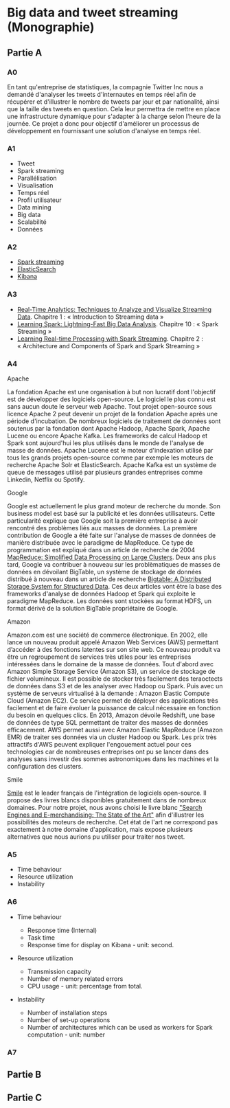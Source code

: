 Big data and tweet streaming (Monographie)
===

## Partie A

### A0

En tant qu'entreprise de statistiques, la compagnie Twitter Inc nous a demandé d'analyser les tweets d'internautes en temps réel afin de récupérer et d'illustrer le nombre de tweets par jour et par nationalité, ainsi que la taille des tweets en question. Cela leur permettra de mettre en place une infrastructure dynamique pour s'adapter à la charge selon l'heure de la journée. Ce projet a donc pour objectif d'améliorer un processus de développement en fournissant une solution d'analyse en temps réel.

### A1

* Tweet
* Spark streaming
* Parallélisation
* Visualisation
* Temps réel
* Profil utilisateur
* Data mining
* Big data
* Scalabilité
* Données


### A2

* [Spark streaming](http://spark.apache.org/streaming/)
* [ElasticSearch](https://www.elastic.co/products/elasticsearch)
* [Kibana](https://www.elastic.co/products/kibana)


### A3

* [Real-Time Analytics: Techniques to Analyze and Visualize Streaming Data](http://www.amazon.fr/Real-Time-Analytics-Techniques-Visualize-Streaming/dp/1118837916/ref=sr_1_7?s=english-books&ie=UTF8&qid=1446301986&sr=1-7&keywords=streaming). Chapitre 1 : « Introduction to Streaming data »
* [Learning Spark: Lightning-Fast Big Data Analysis](http://www.amazon.com/Learning-Spark-Lightning-Fast-Data-Analysis/dp/1449358624/ref=sr_1_1?ie=UTF8&qid=1446301706&sr=8-1&keywords=apache+spark). Chapitre 10 : « Spark Streaming »
* [Learning Real-time Processing with Spark Streaming](http://www.amazon.fr/Learning-Real-time-Processing-Spark-Streaming-ebook/dp/B015Q7I3NM/ref=sr_1_2?s=english-books&ie=UTF8&qid=1446301986&sr=1-2&keywords=streaming). Chapitre 2 : « Architecture and Components of Spark and Spark Streaming »

### A4

Apache

La fondation Apache est une organisation à but non lucratif dont l'objectif est de développer des logiciels open-source. Le logiciel le plus connu est sans aucun doute le serveur web Apache. Tout projet open-source sous licence Apache 2 peut devenir un projet de la fondation Apache après une période d'incubation.
De nombreux logiciels de traitement de données sont soutenus par la fondation dont Apache Hadoop, Apache Spark, Apache Lucene ou encore Apache Kafka. Les frameworks de calcul Hadoop et Spark sont aujourd'hui les plus utilisés dans le monde de l'analyse de masse de données. Apache Lucene est le moteur d'indexation utilisé par tous les grands projets open-source comme par exemple les moteurs de recherche Apache Solr et ElasticSearch. Apache Kafka est un système de queue de messages utilisé par plusieurs grandes entreprises comme Linkedin, Netflix ou Spotify.

Google

Google est actuellement le plus grand moteur de recherche du monde. Son business model est basé sur la publicité et les données utilisateurs. Cette particularité explique que Google soit la première entreprise à avoir rencontré des problèmes liés aux masses de données. La première contribution de Google a été faite sur l'analyse de masses de données de manière distribuée avec le paradigme de MapReduce. Ce type de programmation est expliqué dans un article de recherche de 2004 [MapReduce: Simplified Data Processing on Large Clusters](https://www.usenix.org/legacy/publications/library/proceedings/osdi04/tech/full_papers/dean/dean_html/index.html). Deux ans plus tard, Google va contribuer à nouveau sur les problèmatiques de masses de données en dévoilant BigTable, un système de stockage de données distribué à nouveau dans un article de recherche [Bigtable: A Distributed Storage System for Structured Data](http://static.googleusercontent.com/external_content/untrusted_dlcp/research.google.com/en/us/archive/bigtable-osdi06.pdf). Ces deux articles vont être la base des frameworks d'analyse de données Hadoop et Spark qui exploite le paradigme MapReduce. Les données sont stockées au format HDFS, un format dérivé de la solution BigTable propriétaire de Google.

Amazon

Amazon.com est une société de commerce électronique. En 2002, elle lance un nouveau produit appelé Amazon Web Services (AWS) permettant d’accéder à des fonctions latentes sur son site web. Ce nouveau produit va être un regroupement de services très utiles pour les entreprises intéressées dans le domaine de la masse de données. Tout d'abord avec Amazon Simple Storage Service (Amazon S3), un service de stockage de fichier volumineux. Il est possible de stocker très facilement des teraoctects de données dans S3 et de les analyser avec Hadoop ou Spark. Puis avec un système de serveurs virtualisé à la demande : Amazon Elastic Compute Cloud (Amazon EC2). Ce service permet de déployer des applications très facilement et de faire évoluer la puissance de calcul nécessaire en fonction du besoin en quelques clics. En 2013, Amazon dévoile Redshift, une base de données de type SQL permettant de traiter des masses de données efficacement. AWS permet aussi avec Amazon Elastic MapReduce (Amazon EMR) de traiter ses données via un cluster Hadoop ou Spark. Les prix très attractifs d'AWS peuvent expliquer l'engouement actuel pour ces technologies car de nombreuses entreprises ont pu se lancer dans des analyses sans investir des sommes astronomiques dans les machines et la configuration des clusters.

Smile

[Smile](http://www.smile.fr/) est le leader français de l'intégration de logiciels open-source. Il propose des livres blancs disponibles gratuitement dans de nombreux domaines. Pour notre projet, nous avons choisi le livre blanc ["Search Engines and E-merchandising: The State of the Art"](http://www.smile.fr/Livres-blancs) afin d'illustrer les possibilités des moteurs de recherche. Cet état de l'art ne correspond pas exactement à notre domaine d'application, mais expose plusieurs alternatives que nous aurions pu utiliser pour traiter nos tweet.

### A5

* Time behaviour
* Resource utilization
* Instability

### A6

* Time behaviour
    + Response time (Internal)
    + Task time
    + Response time for display on Kibana - unit: second.

* Resource utilization
    + Transmission capacity
    + Number of memory related errors
    + CPU usage - unit: percentage from total.

* Instability
    + Number of installation steps
    + Number of set-up operations
    + Number of architectures which can be used as workers for Spark computation - unit: number

### A7



## Partie B


## Partie C
